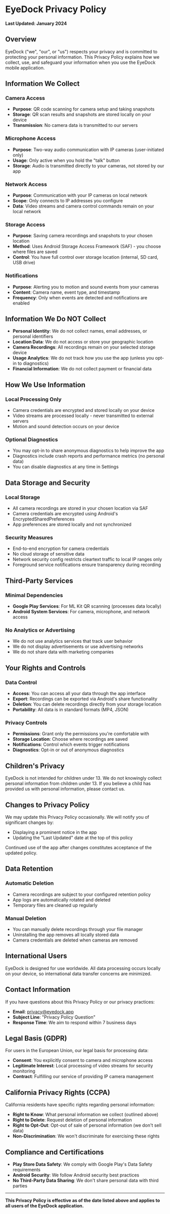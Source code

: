 # EyeDock Privacy Policy

**Last Updated: January 2024**

## Overview

EyeDock ("we", "our", or "us") respects your privacy and is committed to protecting your personal information. This Privacy Policy explains how we collect, use, and safeguard your information when you use the EyeDock mobile application.

## Information We Collect

### Camera Access
- **Purpose**: QR code scanning for camera setup and taking snapshots
- **Storage**: QR scan results and snapshots are stored locally on your device
- **Transmission**: No camera data is transmitted to our servers

### Microphone Access
- **Purpose**: Two-way audio communication with IP cameras (user-initiated only)
- **Usage**: Only active when you hold the "talk" button
- **Storage**: Audio is transmitted directly to your cameras, not stored by our app

### Network Access
- **Purpose**: Communication with your IP cameras on local network
- **Scope**: Only connects to IP addresses you configure
- **Data**: Video streams and camera control commands remain on your local network

### Storage Access
- **Purpose**: Saving camera recordings and snapshots to your chosen location
- **Method**: Uses Android Storage Access Framework (SAF) - you choose where files are saved
- **Control**: You have full control over storage location (internal, SD card, USB drive)

### Notifications
- **Purpose**: Alerting you to motion and sound events from your cameras
- **Content**: Camera name, event type, and timestamp
- **Frequency**: Only when events are detected and notifications are enabled

## Information We Do NOT Collect

- **Personal Identity**: We do not collect names, email addresses, or personal identifiers
- **Location Data**: We do not access or store your geographic location
- **Camera Recordings**: All recordings remain on your selected storage device
- **Usage Analytics**: We do not track how you use the app (unless you opt-in to diagnostics)
- **Financial Information**: We do not collect payment or financial data

## How We Use Information

### Local Processing Only
- Camera credentials are encrypted and stored locally on your device
- Video streams are processed locally - never transmitted to external servers
- Motion and sound detection occurs on your device

### Optional Diagnostics
- You may opt-in to share anonymous diagnostics to help improve the app
- Diagnostics include crash reports and performance metrics (no personal data)
- You can disable diagnostics at any time in Settings

## Data Storage and Security

### Local Storage
- All camera recordings are stored in your chosen location via SAF
- Camera credentials are encrypted using Android's EncryptedSharedPreferences
- App preferences are stored locally and not synchronized

### Security Measures
- End-to-end encryption for camera credentials
- No cloud storage of sensitive data
- Network security config restricts cleartext traffic to local IP ranges only
- Foreground service notifications ensure transparency during recording

## Third-Party Services

### Minimal Dependencies
- **Google Play Services**: For ML Kit QR scanning (processes data locally)
- **Android System Services**: For camera, microphone, and network access

### No Analytics or Advertising
- We do not use analytics services that track user behavior
- We do not display advertisements or use advertising networks
- We do not share data with marketing companies

## Your Rights and Controls

### Data Control
- **Access**: You can access all your data through the app interface
- **Export**: Recordings can be exported via Android's share functionality
- **Deletion**: You can delete recordings directly from your storage location
- **Portability**: All data is in standard formats (MP4, JSON)

### Privacy Controls
- **Permissions**: Grant only the permissions you're comfortable with
- **Storage Location**: Choose where recordings are saved
- **Notifications**: Control which events trigger notifications
- **Diagnostics**: Opt-in or out of anonymous diagnostics

## Children's Privacy

EyeDock is not intended for children under 13. We do not knowingly collect personal information from children under 13. If you believe a child has provided us with personal information, please contact us.

## Changes to Privacy Policy

We may update this Privacy Policy occasionally. We will notify you of significant changes by:
- Displaying a prominent notice in the app
- Updating the "Last Updated" date at the top of this policy

Continued use of the app after changes constitutes acceptance of the updated policy.

## Data Retention

### Automatic Deletion
- Camera recordings are subject to your configured retention policy
- App logs are automatically rotated and deleted
- Temporary files are cleaned up regularly

### Manual Deletion
- You can manually delete recordings through your file manager
- Uninstalling the app removes all locally stored data
- Camera credentials are deleted when cameras are removed

## International Users

EyeDock is designed for use worldwide. All data processing occurs locally on your device, so international data transfer concerns are minimized.

## Contact Information

If you have questions about this Privacy Policy or our privacy practices:

- **Email**: privacy@eyedock.app
- **Subject Line**: "Privacy Policy Question"
- **Response Time**: We aim to respond within 7 business days

## Legal Basis (GDPR)

For users in the European Union, our legal basis for processing data:
- **Consent**: You explicitly consent to camera and microphone access
- **Legitimate Interest**: Local processing of video streams for security monitoring
- **Contract**: Fulfilling our service of providing IP camera management

## California Privacy Rights (CCPA)

California residents have specific rights regarding personal information:
- **Right to Know**: What personal information we collect (outlined above)
- **Right to Delete**: Request deletion of personal information
- **Right to Opt-Out**: Opt-out of sale of personal information (we don't sell data)
- **Non-Discrimination**: We won't discriminate for exercising these rights

## Compliance and Certifications

- **Play Store Data Safety**: We comply with Google Play's Data Safety requirements
- **Android Security**: We follow Android security best practices
- **No Third-Party Data Sharing**: We don't share personal data with third parties

---

**This Privacy Policy is effective as of the date listed above and applies to all users of the EyeDock application.**
